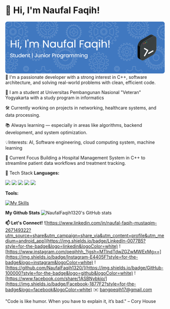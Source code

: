 # 👋 Hi, I'm Naufal Faqih!
![Naufal Faqih](img/github-header-image.png)
🚀 I'm a passionate developer with a strong interest in C++, software architecture, and solving real-world problems with clean, efficient code.

🏫 I am a student at Universitas Pembangunan Nasional "Veteran" Yogyakarta with a study program in informatics

🛠️ Currently working on projects in networking, healthcare systems, and data processing.

📚 Always learning — especially in areas like algorithms, backend development, and system optimization.

💡Interests: AI, Software engineering, cloud computing system, machine learning

🌱 Current Focus
Building a Hospital Management System in C++ to streamline patient data workflows and treatment tracking.

🔧 Tech Stack
**Languages:** 

<img src="https://img.shields.io/badge/C%2B%2B-00599C?style=for-the-badge&logo=c%2B%2B&logoColor=white" />
<img src="https://img.shields.io/badge/HTML5-E34F26?style=for-the-badge&logo=html5&logoColor=white" />
<img src="https://img.shields.io/badge/CSS3-1572B6?style=for-the-badge&logo=css3&logoColor=white" />
<img src="https://img.shields.io/badge/JavaScript-323330?style=for-the-badge&logo=javascript&logoColor=F7DF1E" />
<img src="https://img.shields.io/badge/Python-FFD43B?style=for-the-badge&logo=python&logoColor=blue" />

**Tools:**

[![My Skills](https://skillicons.dev/icons?i=vscode,mysql,git,figma&theme=light)](https://skillicons.dev)

**My Github Stats**
![NaufalFaqih1320's GitHub stats](https://github-readme-stats.vercel.app/api?username=NaufalFaqih1320&show_icons=true&theme=neon)

**📫 Let's Connect!**
![https://www.linkedin.com/in/naufal-faqih-mustaqim-267149322?utm_source=share&utm_campaign=share_via&utm_content=profile&utm_medium=android_app](https://img.shields.io/badge/LinkedIn-0077B5?style=for-the-badge&logo=linkedin&logoColor=white) ![https://www.instagram.com/peqihhh_?igsh=MTlndTdwZGZwMWExMg==](https://img.shields.io/badge/Instagram-E4405F?style=for-the-badge&logo=instagram&logoColor=white) ![https://github.com/NaufalFaqih1320/](https://img.shields.io/badge/GitHub-100000?style=for-the-badge&logo=github&logoColor=white) ![https://www.facebook.com/share/1ASBNybkip/](https://img.shields.io/badge/Facebook-1877F2?style=for-the-badge&logo=facebook&logoColor=white)
✉️ bangpeqih17@gmail.com

"Code is like humor. When you have to explain it, it’s bad." – Cory House
